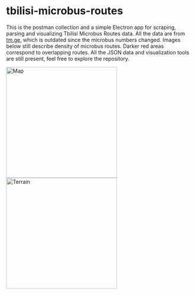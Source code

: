 # tbilisi-microbus-routes
This is the postman collection and a simple Electron app for scraping, parsing and visualizing Tbilisi Microbus Routes data. All the data are from [tm.ge](tm.ge), which is outdated since the microbus numbers changed. Images below still describe density of microbus routes. Darker red areas correspond to overlapping routes. All the JSON data and visualization tools are still present, feel free to explore the repository.

<img width="300" height="300" alt="Map" src="https://github.com/lnadi17/tbilisi-microbus-routes/assets/19193250/1a69ff75-7c0c-49a7-853b-0dc611063659"> <img width="300" height="300" alt="Terrain" src="https://github.com/lnadi17/tbilisi-microbus-routes/assets/19193250/665d5c11-363e-4f1e-aa86-b71fc1d4da01">
